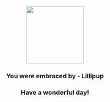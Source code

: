 <p align="center">
    <img src="https://raw.githubusercontent.com/PokeAPI/sprites/master/sprites/pokemon/506.png" width="150" height="150">
</p>
<h3 align="center">You were embraced by - <b>Lillipup</b></h3>
<h3 align="center">Have a wonderful day!</h3>

